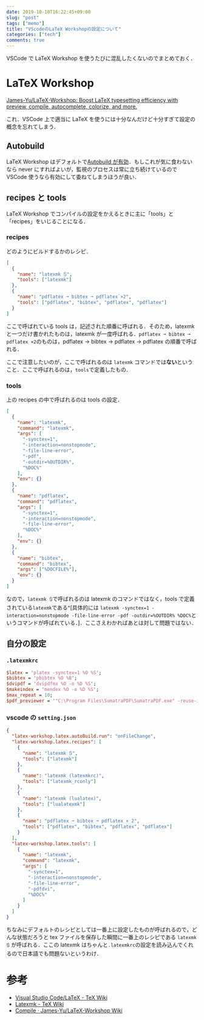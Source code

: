 ```yaml
---
date: 2019-10-10T16:22:45+09:00
slug: "post"
tags: ["memo"]
title: "VScodeのLaTeX Workshopの設定について"
categories: ["tech"]
comments: true
---
```


<script async src="//cdn.embedly.com/widgets/platform.js"></script>

VSCode で LaTeX Workshop を使うたびに混乱したくないのでまとめておく．

# LaTeX Workshop

<a href="https://github.com/James-Yu/LaTeX-Workshop" class="embedly-card">James-Yu/LaTeX-Workshop: Boost LaTeX typesetting efficiency with preview, compile, autocomplete, colorize, and more.</a>

これ．VSCode 上で適当に LaTeX を使うには十分なんだけど十分すぎて設定の概念を忘れてしまう．

## Autobuild

LaTeX Workshop はデフォルトで[Autobuild が有効](https://github.com/James-Yu/LaTeX-Workshop/wiki/Compile#auto-build-latex)．もしこれが気に食わないなら never にすればよいが，監視のプロセスは常に立ち続けているので VSCode 使うなら有効にして委ねてしまうほうが良い．

## recipes と tools

LaTeX Workshop でコンパイルの設定をかえるときに主に「tools」と「recipes」をいじることになる．

### recipes

どのようにビルドするかのレシピ．

```json
[
  {
    "name": "latexmk 🔃",
    "tools": ["latexmk"]
  },
  {
    "name": "pdflatex ➞ bibtex ➞ pdflatex`×2",
    "tools": ["pdflatex", "bibtex", "pdflatex", "pdflatex"]
  }
]
```

ここで呼ばれている tools は，記述された順番に呼ばれる．そのため，latexmk と一つだけ書かれたものは，latexmk が一度呼ばれる．`pdflatex ➞ bibtex ➞ pdflatex ×2`のものは，pdflatex -> bibtex -> pdflatex -> pdflatex の順番で呼ばれる．

ここで注意したいのが，ここで呼ばれるのは `latexmk` コマンドでは**ない**ということ．ここで呼ばれるのは，`tools`で定義したもの．

### tools

上の recipes の中で呼ばれるのは tools の設定．

```json
[
  {
    "name": "latexmk",
    "command": "latexmk",
    "args": [
      "-synctex=1",
      "-interaction=nonstopmode",
      "-file-line-error",
      "-pdf",
      "-outdir=%OUTDIR%",
      "%DOC%"
    ],
    "env": {}
  },
  {
    "name": "pdflatex",
    "command": "pdflatex",
    "args": [
      "-synctex=1",
      "-interaction=nonstopmode",
      "-file-line-error",
      "%DOC%"
    ],
    "env": {}
  },
  {
    "name": "bibtex",
    "command": "bibtex",
    "args": ["%DOCFILE%"],
    "env": {}
  }
]
```

なので，`latexmk 🔃`で呼ばれるのは latexmk のコマンドではなく，tools で定義されている`latexmk`である^[具体的には `latexmk -synctex=1 -interaction=nonstopmode -file-line-error -pdf -outdir=%OUTDIR% %DOC%`というコマンドが呼ばれている．]．ここさえわかればあとは対して問題ではない．

## 自分の設定

### `.latexmkrc`

```perl
$latex = 'platex -synctex=1 %O %S';
$bibtex = 'pbibtex %O %B';
$dvipdf = 'dvipdfmx %O -o %D %S';
$makeindex = 'mendex %O -o %D %S';
$max_repeat = 10;
$pdf_previewer = '"C:\Program Files\SumatraPDF\SumatraPDF.exe" -reuse-instance %O %S';
```

### vscode の `setting.json`

```json
{
  "latex-workshop.latex.autoBuild.run": "onFileChange",
  "latex-workshop.latex.recipes": [
    {
      "name": "latexmk 🔃",
      "tools": ["latexmk"]
    },
    {
      "name": "latexmk (latexmkrc)",
      "tools": ["latexmk_rconly"]
    },
    {
      "name": "latexmk (lualatex)",
      "tools": ["lualatexmk"]
    },
    {
      "name": "pdflatex ➞ bibtex ➞ pdflatex × 2",
      "tools": ["pdflatex", "bibtex", "pdflatex", "pdflatex"]
    }
  ],
  "latex-workshop.latex.tools": [
    {
      "name": "latexmk",
      "command": "latexmk",
      "args": [
        "-synctex=1",
        "-interaction=nonstopmode",
        "-file-line-error",
        "-pdfdvi",
        "%DOC%"
      ]
    }
  ]
}
```

ちなみにデフォルトのレシピとしては一番上に設定したものが呼ばれるので，どんな状態だろうと tex ファイルを保存した瞬間に一番上のレシピである `latexmk 🔃` が呼ばれる．ここの latexmk はちゃんと`.latexmkrc`の設定を読み込んでくれるので日本語でも問題ないというわけ．

# 参考

- [Visual Studio Code/LaTeX \- TeX Wiki](https://texwiki.texjp.org/?Visual%20Studio%20Code%2FLaTeX#c465cb18)
- [Latexmk \- TeX Wiki](https://texwiki.texjp.org/?Latexmk)
- [Compile · James\-Yu/LaTeX\-Workshop Wiki](https://github.com/James-Yu/LaTeX-Workshop/wiki/Compile)
